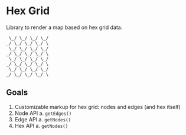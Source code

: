 # Hex Grid

Library to render a map based on hex grid data.


```
 \_/ \_/ \_/ \_/
_/ \_/ \_/ \_/ \
 \_/ \_/ \_/ \_/
_/ \_/ \_/ \_/ \
 \_/ \_/ \_/ \_/
_/ \_/ \_/ \_/ \
 \_/ \_/ \_/ \_/
_/ \_/ \_/ \_/ \
```

## Goals

1. Customizable markup for hex grid: nodes and edges (and hex itself)
1. Node API
  a. `getEdges()`
1. Edge API
  a. `getNodes()`
1. Hex API
  a. `getNodes()`
